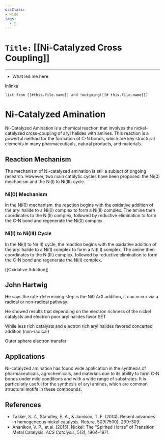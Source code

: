 ```yaml
---
cssClass:
- wide
tags:
  - 🧪
---
```


# `Title:` [[Ni-Catalyzed Cross Coupling]]
--- 

- What led me here: 

Inlinks
```dataview 
list from [[#this.file.name]] and !outgoing([[# this.file.name]]) 
```

# Ni-Catalyzed Amination

Ni-Catalyzed Amination is a chemical reaction that involves the nickel-catalyzed cross-coupling of aryl halides with amines. This reaction is a powerful method for the formation of C-N bonds, which are key structural elements in many pharmaceuticals, natural products, and materials.

## Reaction Mechanism

The mechanism of Ni-catalyzed amination is still a subject of ongoing research. However, two main catalytic cycles have been proposed: the Ni(0) mechanism and the Ni(I) to Ni(III) cycle.

### Ni(0) Mechanism

In the Ni(0) mechanism, the reaction begins with the oxidative addition of the aryl halide to a Ni(0) complex to form a Ni(II) complex. The amine then coordinates to the Ni(II) complex, followed by reductive elimination to form the C-N bond and regenerate the Ni(0) complex.

### Ni(I) to Ni(III) Cycle

In the Ni(I) to Ni(III) cycle, the reaction begins with the oxidative addition of the aryl halide to a Ni(I) complex to form a Ni(III) complex. The amine then coordinates to the Ni(III) complex, followed by reductive elimination to form the C-N bond and regenerate the Ni(I) complex.

[[Oxidative Addition]]
## John Hartwig 
He says the rate-determining step is the Ni0 ArX addition, it can occur via a radical or non-radical pathway. 

He showed results that depending on the electron richness of the nickel catalysts and electron poor aryl halides favor SET

While less rich catalysts and electron rich aryl halides favored concerted addition (non-radical)

Outer sphere electron transfer


## Applications

Ni-catalyzed amination has found wide application in the synthesis of pharmaceuticals, agrochemicals, and materials due to its ability to form C-N bonds under mild conditions and with a wide range of substrates. It is particularly useful for the synthesis of aryl amines, which are common structural motifs in these compounds.

## References

- Tasker, S. Z., Standley, E. A., & Jamison, T. F. (2014). Recent advances in homogeneous nickel catalysis. *Nature*, 509(7500), 299–309.
- Ananikov, V. P., et al. (2015). Nickel: The "Spirited Horse" of Transition Metal Catalysis. *ACS Catalysis*, 5(3), 1964–1971.